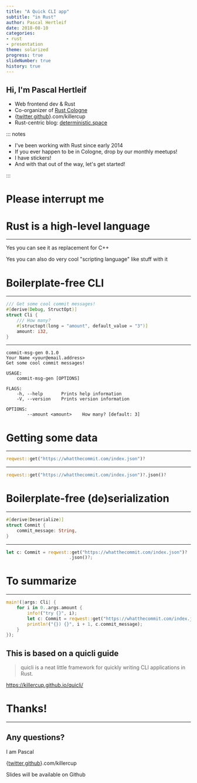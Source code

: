 ```yaml
---
title: "A Quick CLI app"
subtitle: "in Rust"
author: Pascal Hertleif
date: 2018-08-10
categories:
- rust
- presentation
theme: solarized
progress: true
slideNumber: true
history: true
---
```


## Hi, I'm Pascal Hertleif

- Web frontend dev & Rust
- Co-organizer of [Rust Cologne]
- {[twitter],[github]}.com/killercup
- Rust-centric blog: [deterministic.space]

[Rust Cologne]: http://rust.cologne/
[twitter]: https://twitter.com/killercup
[github]: https://github.com/killercup
[deterministic.space]: https://deterministic.space/

::: notes

- I've been working with Rust since early 2014
- If you ever happen to be in Cologne, drop by our monthly meetups!
- I have stickers!
- And with that out of the way, let's get started!

:::

# Please interrupt me

# Rust is a high-level language

- - -

Yes you can see it as replacement for C++

Yes you can also do very cool "scripting language" like stuff with it

# Boilerplate-free CLI

- - -

```rust
/// Get some cool commit messages!
#[derive(Debug, StructOpt)]
struct Cli {
    /// How many?
    #[structopt(long = "amount", default_value = "3")]
    amount: i32,
}
```

- - -

```text
commit-msg-gen 0.1.0
Your Name <your@email.address>
Get some cool commit messages!

USAGE:
    commit-msg-gen [OPTIONS]

FLAGS:
    -h, --help       Prints help information
    -V, --version    Prints version information

OPTIONS:
        --amount <amount>    How many? [default: 3]
```

# Getting some data

- - -

```rust
reqwest::get("https://whatthecommit.com/index.json")?
```

- - -

```rust
reqwest::get("https://whatthecommit.com/index.json")?.json()?
```

# Boilerplate-free (de)serialization

- - -

```rust
#[derive(Deserialize)]
struct Commit {
    commit_message: String,
}
```


- - -

```rust
let c: Commit = reqwest::get("https://whatthecommit.com/index.json")?
                        .json()?;
```

# To summarize

- - -

```rust
main!(|args: Cli| {
    for i in 0..args.amount {
        info!("try {}", i);
        let c: Commit = reqwest::get("https://whatthecommit.com/index.json")?.json()?;
        println!("{}) {}", i + 1, c.commit_message);
    }
});
```

## This is based on a quicli guide

> quicli is a neat little framework for quickly writing CLI applications in Rust.

<https://killercup.github.io/quicli/>


# Thanks!

- - -

## Any questions?

I am Pascal

{[twitter],[github]}.com/killercup

Slides will be available on Github

